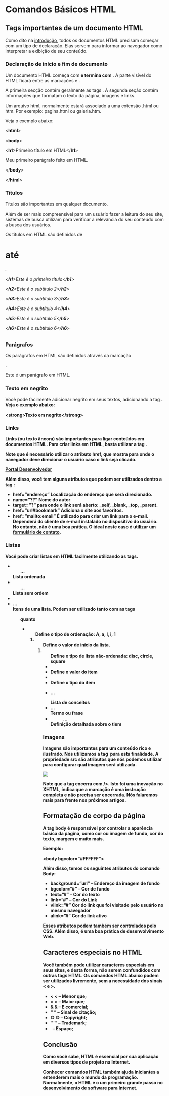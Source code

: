# Comandos Básicos HTML

## Tags importantes de um documento HTML

Como dito na [introdução](https://portaldesenvolvedor.com/html/introducao-ao-html/), todos os documentos HTML precisam começar com um tipo de declaração. Elas servem para informar ao navegador como interpretar a exibição de seu conteúdo.

### Declaração de início e fim de documento

Um documento HTML começa com **<html> e termina com </html>.** A parte visível do HTML ficará entre as marcações <body> e </body>.

A primeira secção contém geralmente as tags <title> e </title>. A segunda seção contém informações que formatam o texto da página, imagens e links.



Um arquivo html, normalmente estará associado a uma extensão .html ou htm. Por exemplo: pagina.html ou galeria.htm.

Veja o exemplo abaixo:

**<!DOCTYPE html>**

<**html**>

<**body**>

<**h1**>Primeiro título em HTML</**h1**>

<p>Meu primeiro parágrafo feito em HTML.</p>

</**body**>

</**html**>

### Títulos

Títulos são importantes em qualquer documento.

Além de ser mais compreensível para um usuário fazer a leitura do seu site, sistemas de busca utilizam para verificar a relevância do seu conteúdo com a busca dos usuários.

Os títulos em HTML são definidos de <h1> até <h6>.

<**h1**>Este é o primeiro título</**h1**>

<**h2**>Este é o subtítulo 2</**h2**>

<**h3**>Este é o subtítulo 3</**h3**> 

<**h4**>Este é o subtítulo 4</**h4**> 

<**h5**>Este é o subtítulo 5</**h5**> 

<**h6**>Este é o subtítulo 6</**h6**>

### Parágrafos

Os parágrafos em HTML são definidos através da marcação <p>.

<p>Este é um parágrafo em HTML.</p>

### Texto em negrito

Você pode facilmente adicionar negrito em seus textos, adicionando a tag <strong>. Veja o exemplo abaixo:

<**strong**>Texto em negrito</**strong**>

### Links

Links (ou texto âncora) são importantes para ligar conteúdos em documentos HTML. Para criar links em HTML, basta utilizar a tag **<a>**.

Note que é necessário utilizar o atributo href, que mostra para onde o navegador deve direcionar o usuário caso o link seja clicado.

<a href="https://portaldesenvolvedor.com">Portal Desenvolvedor</a>

Além disso, você tem alguns atributos que podem ser utilizados dentro a tag <a>:

- href=”endereço” Localização do endereço que será direcionado.
- name=”??” Nome do autor
- target=”?” para onde o link será aberto: _self, _blank, _top, _parent.
- href=”url#bookmark” Adiciona o site aos favoritos.
- href=”mailto:email” É utilizado para criar um link para o e-mail. Dependerá do cliente de e-mail instalado no dispositivo do usuário. No entanto, não é uma boa prática. O ideal neste caso é utilizar um [formulário de contato](https://portaldesenvolvedor.com/blog/como-criar-um-formulario-de-contato-em-html-e-php/).

### Listas

Você pode criar listas em HTML facilmente utilizando as tags.

- <ol> … </ol> Lista ordenada
- <ul> … </ul> Lista sem ordem
- <li> … </li> Itens de uma lista. Podem ser utilizado tanto com as tags <ol> quanto <ul>
- <ol type=”?”> Define o tipo de ordenação: A, a, I, i, 1
- <ol start=”??”> Define o valor de início da lista.
- <ul type=”?”> Define o tipo de lista não-ordenada: disc, circle, square
- <li value=”??”> Define o valor do item
- <li type=”??”> Define o tipo do item
- <dl> … </dl> Lista de conceitos
- <dt> … </dt> Termo ou frase
- <dd> … </dd> Definição detalhada sobre o tiem

### Imagens

Imagens são importantes para um conteúdo rico e ilustrado. Nós utilizamos a tag <img> para esta finalidade. A propriedade src são atributos que nós podemos utilizar para configurar qual imagem será utilizada.

<img src="portaldesenvolvedor.jpg" />

Note que a tag encerra com />. Isto foi uma inovação no XHTML, indica que a marcação é uma instrução completa e não precisa ser encerrada. Nós falaremos mais para frente nos próximos artigos.

## Formatação de corpo da página

A tag body é responsável por controlar a aparência básica da página, como cor ou imagem de fundo, cor do texto, margem e muito mais.

Exemplo:

<**body** bgcolor="#FFFFFF">

Além disso, temos os seguintes atributos do comando Body:

- background=”url” – Endereço da imagem de fundo
- bgcolor=”#” – Cor de fundo
- text=”#” – Cor do texto
- link=”#” – Cor do Link
- vlink=”#” Cor do link que foi visitado pelo usuário no mesmo navegador
- alink=”#” Cor do link ativo

Esses atributos podem também ser controlados pelo CSS. Além disso, é uma boa prática de desenvolvimento Web.

## Caracteres especiais no HTML

Você também pode utilizar caracteres especiais em seus sites, e desta forma, não serem confundidos com outras tags HTML. Os comandos HTML abaixo podem ser utilizados livremente, sem a necessidade dos sinais < e >.

- &lt; < – Menor que;
- &gt; > – Maior que;
- &amp; & – E comercial;
- &quot; ” – Sinal de citação;
- &copy; © – Copyright;
- &trade; ™ – Trademark;
- &nbsp; – Espaço;

## Conclusão

Como você sabe, HTML é essencial por sua aplicação em diversos tipos de projeto na Internet.

Conhecer comandos HTML também ajuda iniciantes a entenderem mais o mundo da programação. Normalmente, o HTML é o um primeiro grande passo no desenvolvimento de software para Internet.
